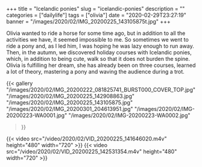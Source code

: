 +++
title = "Icelandic ponies"
slug = "icelandic-ponies"
description = ""
categories = ["dailylife"]
tags = ["olivia"]
date = "2020-02-29T23:27:19"
banner = "/images/2020/02/IMG_20200225_143105875t.jpg"
+++


Olivia wanted to ride a horse for some time ago, but in addition to all the activities we have, it seemed  impossible to me. So sometimes we went to ride a pony and, as I led him, I was hoping he was lazy enough to run away. Then, in the autumn, we discovered holiday courses with Icelandic ponies, which, in addition to being cute, walk so that it does not burden the spine. Olivia is fulfilling her dream, she has already been on three courses, learned a lot of theory, mastering a pony and waving the audience during a trot.

{{< gallery
  "/images/2020/02/IMG_20200222_081825741_BURST000_COVER_TOP.jpg"
  "/images/2020/02/IMG_20200225_142908863.jpg"
  "/images/2020/02/IMG_20200225_143105875.jpg"
  "/images/2020/02/IMG_20200301_204613951.jpg"
  "/images/2020/02/IMG-20200223-WA0001.jpg"
  "/images/2020/02/IMG-20200223-WA0002.jpg"
>}}

{{< video src="/video/2020/02/VID_20200225_141646020.m4v" height="480" width="720" >}}
{{< video src="/video/2020/02/VID_20200225_142531354.m4v" height="480" width="720" >}}

